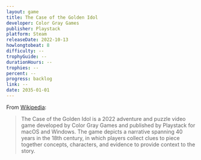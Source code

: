 ```yaml
---
layout: game
title: The Case of the Golden Idol
developer: Color Gray Games
publisher: Playstack
platform: Steam
releaseDate: 2022-10-13
howlongtobeat: 8
difficulty: --
trophyGuide: --
durationHours: --
trophies: --
percent: --
progress: backlog
link: --
date: 2035-01-01
---
```


From [Wikipedia](https://en.wikipedia.org/wiki/The_Case_of_the_Golden_Idol):

> The Case of the Golden Idol is a 2022 adventure and puzzle video game developed by Color Gray Games and published by Playstack for macOS and Windows. The game depicts a narrative spanning 40 years in the 18th century, in which players collect clues to piece together concepts, characters, and evidence to provide context to the story.
